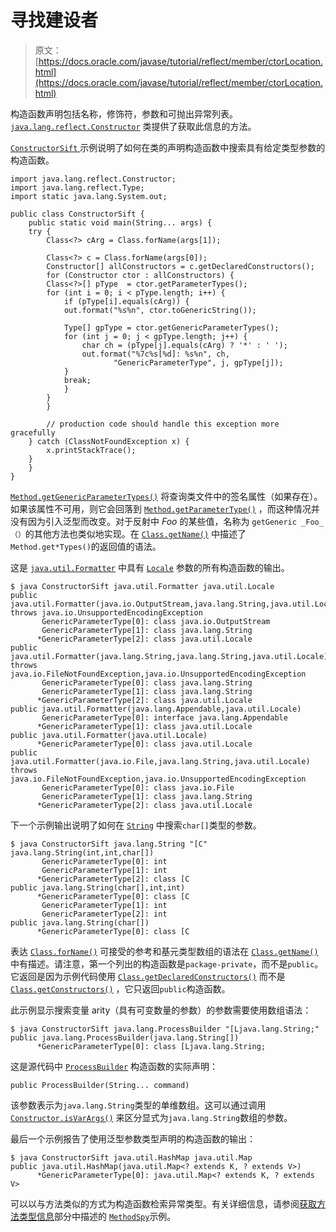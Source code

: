 # 寻找建设者

> 原文： [https://docs.oracle.com/javase/tutorial/reflect/member/ctorLocation.html](https://docs.oracle.com/javase/tutorial/reflect/member/ctorLocation.html)

构造函数声明包括名称，修饰符，参数和可抛出异常列表。 [`java.lang.reflect.Constructor`](https://docs.oracle.com/javase/8/docs/api/java/lang/reflect/Constructor.html) 类提供了获取此信息的方法。

[``ConstructorSift`` ](example/ConstructorSift.java)示例说明了如何在类的声明构造函数中搜索具有给定类型参数的构造函数。

```
import java.lang.reflect.Constructor;
import java.lang.reflect.Type;
import static java.lang.System.out;

public class ConstructorSift {
    public static void main(String... args) {
	try {
	    Class<?> cArg = Class.forName(args[1]);

	    Class<?> c = Class.forName(args[0]);
	    Constructor[] allConstructors = c.getDeclaredConstructors();
	    for (Constructor ctor : allConstructors) {
		Class<?>[] pType  = ctor.getParameterTypes();
		for (int i = 0; i < pType.length; i++) {
		    if (pType[i].equals(cArg)) {
			out.format("%s%n", ctor.toGenericString());

			Type[] gpType = ctor.getGenericParameterTypes();
			for (int j = 0; j < gpType.length; j++) {
			    char ch = (pType[j].equals(cArg) ? '*' : ' ');
			    out.format("%7c%s[%d]: %s%n", ch,
				       "GenericParameterType", j, gpType[j]);
			}
			break;
		    }
		}
	    }

        // production code should handle this exception more gracefully
	} catch (ClassNotFoundException x) {
	    x.printStackTrace();
	}
    }
}

```

[`Method.getGenericParameterTypes()`](https://docs.oracle.com/javase/8/docs/api/java/lang/reflect/Method.html#getGenericParameterTypes--) 将查询类文件中的签名属性（如果存在）。如果该属性不可用，则它会回落到 [`Method.getParameterType()`](https://docs.oracle.com/javase/8/docs/api/java/lang/reflect/Method.html#getParameterType--) ，而这种情况并没有因为引入泛型而改变。对于反射中 _Foo_ 的某些值，名称为 `getGeneric _Foo_ （）`的其他方法也类似地实现。在 [`Class.getName()`](https://docs.oracle.com/javase/8/docs/api/java/lang/Class.html#getName--) 中描述了`Method.get*Types()`的返回值的语法。

这是 [`java.util.Formatter`](https://docs.oracle.com/javase/8/docs/api/java/util/Formatter.html) 中具有 [`Locale`](https://docs.oracle.com/javase/8/docs/api/java/util/Locale.html) 参数的所有构造函数的输出。

```
$ java ConstructorSift java.util.Formatter java.util.Locale
public
java.util.Formatter(java.io.OutputStream,java.lang.String,java.util.Locale)
throws java.io.UnsupportedEncodingException
       GenericParameterType[0]: class java.io.OutputStream
       GenericParameterType[1]: class java.lang.String
      *GenericParameterType[2]: class java.util.Locale
public java.util.Formatter(java.lang.String,java.lang.String,java.util.Locale)
throws java.io.FileNotFoundException,java.io.UnsupportedEncodingException
       GenericParameterType[0]: class java.lang.String
       GenericParameterType[1]: class java.lang.String
      *GenericParameterType[2]: class java.util.Locale
public java.util.Formatter(java.lang.Appendable,java.util.Locale)
       GenericParameterType[0]: interface java.lang.Appendable
      *GenericParameterType[1]: class java.util.Locale
public java.util.Formatter(java.util.Locale)
      *GenericParameterType[0]: class java.util.Locale
public java.util.Formatter(java.io.File,java.lang.String,java.util.Locale)
throws java.io.FileNotFoundException,java.io.UnsupportedEncodingException
       GenericParameterType[0]: class java.io.File
       GenericParameterType[1]: class java.lang.String
      *GenericParameterType[2]: class java.util.Locale

```

下一个示例输出说明了如何在 [`String`](https://docs.oracle.com/javase/8/docs/api/java/lang/String.html) 中搜索`char[]`类型的参数。

```
$ java ConstructorSift java.lang.String "[C"
java.lang.String(int,int,char[])
       GenericParameterType[0]: int
       GenericParameterType[1]: int
      *GenericParameterType[2]: class [C
public java.lang.String(char[],int,int)
      *GenericParameterType[0]: class [C
       GenericParameterType[1]: int
       GenericParameterType[2]: int
public java.lang.String(char[])
      *GenericParameterType[0]: class [C

```

表达 [`Class.forName()`](https://docs.oracle.com/javase/8/docs/api/java/lang/Class.html#forName-java.lang.String-) 可接受的参考和基元类型数组的语法在 [`Class.getName()`](https://docs.oracle.com/javase/8/docs/api/java/lang/Class.html#getName--) 中有描述。请注意，第一个列出的构造函数是`package-private`，而不是`public`。它返回是因为示例代码使用 [`Class.getDeclaredConstructors()`](https://docs.oracle.com/javase/8/docs/api/java/lang/Class.html#getDeclaredConstructors--) 而不是 [`Class.getConstructors()`](https://docs.oracle.com/javase/8/docs/api/java/lang/Class.html#getConstructors--) ，它只返回`public`构造函数。

此示例显示搜索变量 arity（具有可变数量的参数）的参数需要使用数组语法：

```
$ java ConstructorSift java.lang.ProcessBuilder "[Ljava.lang.String;"
public java.lang.ProcessBuilder(java.lang.String[])
      *GenericParameterType[0]: class [Ljava.lang.String;

```

这是源代码中 [`ProcessBuilder`](https://docs.oracle.com/javase/8/docs/api/java/lang/ProcessBuilder.html#ProcessBuilder-java.lang.String...-) 构造函数的实际声明：

```
public ProcessBuilder(String... command)

```

该参数表示为`java.lang.String`类型的单维数组。这可以通过调用 [`Constructor.isVarArgs()`](https://docs.oracle.com/javase/8/docs/api/java/lang/reflect/Constructor.html#isVarArgs--) 来区分显式为`java.lang.String`数组的参数。

最后一个示例报告了使用泛型参数类型声明的构造函数的输出：

```
$ java ConstructorSift java.util.HashMap java.util.Map
public java.util.HashMap(java.util.Map<? extends K, ? extends V>)
      *GenericParameterType[0]: java.util.Map<? extends K, ? extends V>

```

可以以与方法类似的方式为构造函数检索异常类型。有关详细信息，请参阅[获取方法类型信息](methodType.html)部分中描述的 [``MethodSpy``](example/MethodSpy.java)示例。